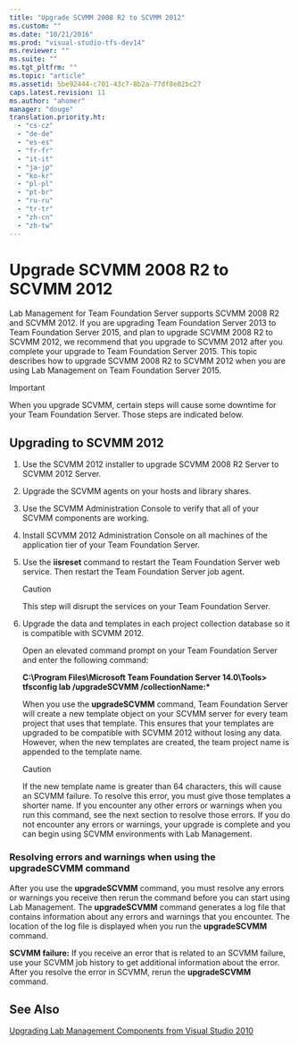 ```yaml
---
title: "Upgrade SCVMM 2008 R2 to SCVMM 2012"
ms.custom: ""
ms.date: "10/21/2016"
ms.prod: "visual-studio-tfs-dev14"
ms.reviewer: ""
ms.suite: ""
ms.tgt_pltfrm: ""
ms.topic: "article"
ms.assetid: 5be92444-c701-43c7-8b2a-77df8e02bc27
caps.latest.revision: 11
ms.author: "ahomer"
manager: "douge"
translation.priority.ht: 
  - "cs-cz"
  - "de-de"
  - "es-es"
  - "fr-fr"
  - "it-it"
  - "ja-jp"
  - "ko-kr"
  - "pl-pl"
  - "pt-br"
  - "ru-ru"
  - "tr-tr"
  - "zh-cn"
  - "zh-tw"
---
```

# Upgrade SCVMM 2008 R2 to SCVMM 2012
Lab Management for Team Foundation Server supports SCVMM 2008 R2 and SCVMM 2012. If you are upgrading Team Foundation Server 2013 to Team Foundation Server 2015, and plan to upgrade SCVMM 2008 R2 to SCVMM 2012, we recommend that you upgrade to SCVMM 2012 after you complete your upgrade to Team Foundation Server 2015. This topic describes how to upgrade SCVMM 2008 R2 to SCVMM 2012 when you are using Lab Management on Team Foundation Server 2015.  
  
> [!IMPORTANT]
>  When you upgrade SCVMM, certain steps will cause some downtime for your Team Foundation Server. Those steps are indicated below.  
  
## Upgrading to SCVMM 2012  
  
1.  Use the SCVMM 2012 installer to upgrade SCVMM 2008 R2 Server to SCVMM 2012 Server.  
  
2.  Upgrade the SCVMM agents on your hosts and library shares.  
  
3.  Use the SCVMM Administration Console to verify that all of your SCVMM components are working.  
  
4.  Install SCVMM 2012 Administration Console on all machines of the application tier of your Team Foundation Server.  
  
5.  Use the **iisreset** command to restart the Team Foundation Server web service. Then restart the Team Foundation Server job agent.  
  
    > [!CAUTION]
    >  This step will disrupt the services on your Team Foundation Server.  
  
6.  Upgrade the data and templates in each project collection database so it is compatible with SCVMM 2012.  
  
     Open an elevated command prompt on your Team Foundation Server and enter the following command:  
  
     **C:\Program Files\Microsoft Team Foundation Server 14.0\Tools> tfsconfig lab /upgradeSCVMM /collectionName:\***  
  
     When you use the **upgradeSCVMM** command, Team Foundation Server will create a new template object on your SCVMM server for every team project that uses that template. This ensures that your templates are upgraded to be compatible with SCVMM 2012 without losing any data. However, when the new templates are created, the team project name is appended to the template name.  
  
    > [!CAUTION]
    >  If the new template name is greater than 64 characters, this will cause an SCVMM failure. To resolve this error, you must give those templates a shorter name. If you encounter any other errors or warnings when you run this command, see the next section to resolve those errors. If you do not encounter any errors or warnings, your upgrade is complete and you can begin using SCVMM environments with Lab Management.  
  
### Resolving errors and warnings when using the upgradeSCVMM command  
 After you use the **upgradeSCVMM** command, you must resolve any errors or warnings you receive then rerun the command before you can start using Lab Management. The **upgradeSCVMM** command generates a log file that contains information about any errors and warnings that you encounter. The location of the log file is displayed when you run the **upgradeSCVMM** command.  
  
 **SCVMM failure:** If you receive an error that is related to an SCVMM failure, use your SCVMM job history to get additional information about the error. After you resolve the error in SCVMM, rerun the **upgradeSCVMM** command.  
  
## See Also  
 [Upgrading Lab Management Components from Visual Studio 2010](http://msdn.microsoft.com/en-us/41cc4ddb-a118-4176-ada9-ee713e5596a2)